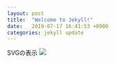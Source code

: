 ```yaml
---
layout: post
title:  "Welcome to Jekyll!"
date:   2019-07-17 16:41:53 +0900
categories: jekyll update
---
```

SVGの表示
![]({{site.baseurl}}/assets/images/youssefomri-blog-red.svg)
